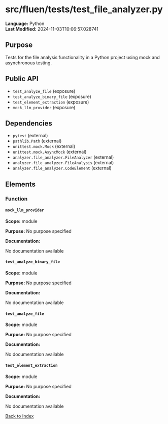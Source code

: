 # src/fluen/tests/test_file_analyzer.py

**Language:** Python  
**Last Modified:** 2024-11-03T10:06:57.028741

## Purpose

Tests for the file analysis functionality in a Python project using mock and asynchronous testing.

## Public API

- `test_analyze_file` (exposure)
- `test_analyze_binary_file` (exposure)
- `test_element_extraction` (exposure)
- `mock_llm_provider` (exposure)

## Dependencies

- `pytest` (external)
- `pathlib.Path` (external)
- `unittest.mock.Mock` (external)
- `unittest.mock.AsyncMock` (external)
- `analyzer.file_analyzer.FileAnalyzer` (external)
- `analyzer.file_analyzer.FileAnalysis` (external)
- `analyzer.file_analyzer.CodeElement` (external)

## Elements

### Function

#### `mock_llm_provider`

**Scope:** module

**Purpose:** No purpose specified

**Documentation:**

No documentation available

#### `test_analyze_binary_file`

**Scope:** module

**Purpose:** No purpose specified

**Documentation:**

No documentation available

#### `test_analyze_file`

**Scope:** module

**Purpose:** No purpose specified

**Documentation:**

No documentation available

#### `test_element_extraction`

**Scope:** module

**Purpose:** No purpose specified

**Documentation:**

No documentation available


[Back to Index](../README.md)